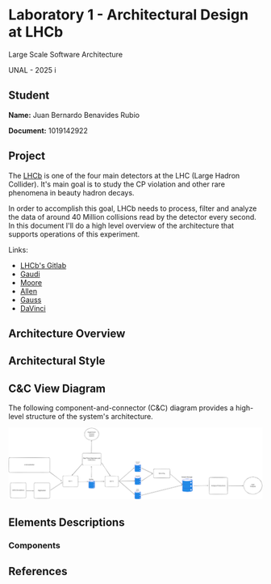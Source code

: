 # Laboratory 1 - Architectural Design at LHCb

Large Scale Software Architecture

UNAL - 2025 i

## Student

**Name:** Juan Bernardo Benavides Rubio

**Document:** 1019142922

## Project

The [LHCb](https://home.cern/science/experiments/lhcb) is one of the four main detectors at the LHC (Large Hadron Collider). It's main goal is to study the CP violation and other rare phenomena in beauty hadron decays.

In order to accomplish this goal, LHCb needs to process, filter and analyze the data of around 40 Million collisions read by the detector every second. In this document I'll do a high level overview of the architecture that supports operations of this experiment.

Links:

- [LHCb's Gitlab](https://gitlab.cern.ch/lhcb)
- [Gaudi](https://gitlab.cern.ch/lhcb/Gaudi)
- [Moore](https://gitlab.cern.ch/lhcb/Moore)
- [Allen](https://gitlab.cern.ch/lhcb/Allen)
- [Gauss](https://gitlab.cern.ch/lhcb/Gauss)
- [DaVinci](https://gitlab.cern.ch/lhcb/DaVinci)

## Architecture Overview



## Architectural Style


## C&C View Diagram

The following component-and-connector (C&C) diagram provides a high-level structure of the system's architecture.

![architecture-diagram](./images/1019142922/arch_diagram.svg)

## Elements Descriptions

### Components



## References

